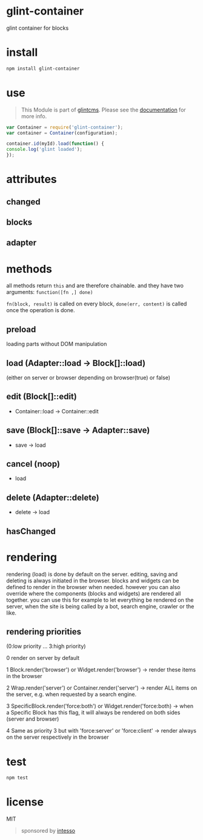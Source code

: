 # glint-container


glint container for blocks


# install

```bash
npm install glint-container
```

# use

> This Module is part of [glintcms](http://glintcms.com/).
> Please see the [documentation](https://github.com/glintcms/glintcms) for more info.


```js
var Container = require('glint-container');
var container = Container(configuration);

container.id(myId).load(function() {
console.log('glint loaded');
});
```


# attributes

## changed

## blocks

## adapter


# methods

all methods return `this` and are therefore chainable.
and they have two arguments: `function([fn ,] done)`

`fn(block, result)` is called on every block,
`done(err, content)` is called once the operation is done.

## preload
 loading parts without DOM manipulation

## load (Adapter::load -> Block[]::load)
 (either on server or browser depending on browser(true) or false)

## edit (Block[]::edit)
 - Container::load -> Container::edit

## save (Block[]::save -> Adapter::save)
 - save -> load

## cancel (noop)
 - load

## delete (Adapter::delete)
 - delete -> load

## hasChanged


# rendering

rendering (load) is done by default on the server.
editing, saving and deleting is always initiated in the browser.
blocks and widgets can be defined to render in the browser when needed.
however you can also override where the components (blocks and widgets) are rendered all together.
you can use this for example to let everything be rendered on the server,
when the site is being called by a bot, search engine, crawler or the like.

## rendering priorities
(0:low priority ... 3:high priority)

 0 render on server by default

 1 Block.render('browser') or
   Widget.render('browser')
   -> render these items in the browser

 2 Wrap.render('server') or
   Container.render('server')
   -> render ALL items on the server, e.g. when requested by a search engine.

 3 SpecificBlock.render('force:both') or
   Widget.render('force:both)
   -> when a Specific Block has this flag, it will always be rendered on both sides (server and browser)

 4 Same as priority 3 but with 'force:server' or 'force:client'
   -> render always on the server respectively in the browser



# test

```bash
npm test
```

# license

MIT

> sponsored by [intesso](http://intesso.com)
